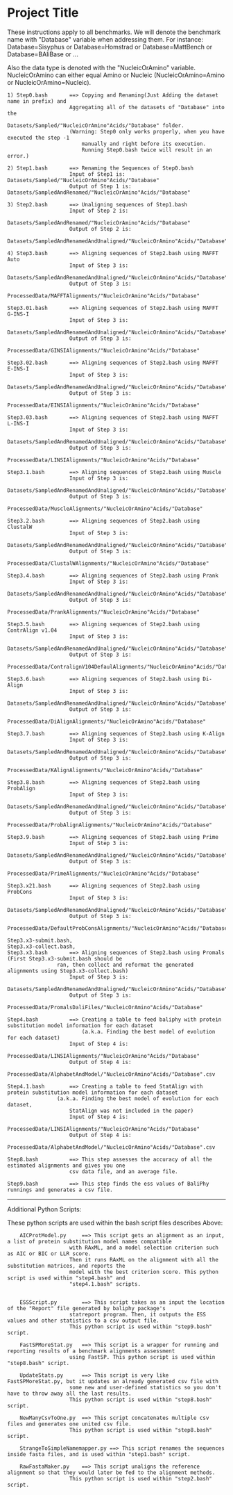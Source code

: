 # Project Title
These instructions apply to all benchmarks.
We will denote the benchmark name with "Database" variable when addressing them. 
For instance: Database=Sisyphus or Database=Homstrad or Database=MattBench or Database=BAliBase or ...

Also the data type is denoted with the "NucleicOrAmino" variable. NucleicOrAmino can either equal Amino or Nucleic 
(NucleicOrAmino=Amino or NucleicOrAmino=Nucleic).
```
1) Step0.bash		==> Copying and Renaming(Just Adding the dataset name in prefix) and 
					Aggregating all of the datasets of "Database" into the 
						Datasets/Sampled/"NucleicOrAmino"Acids/"Database" folder.
					(Warning: Step0 only works properly, when you have executed the step -1 
						manually and right before its execution. 
						Running Step0.bash twice will result in an error.)

2) Step1.bash		==> Renaming the Sequences of Step0.bash
					Input of Step1 is: Datasets/Sampled/"NucleicOrAmino"Acids/"Database" 
					Output of Step 1 is: Datasets/SampledAndRenamed/"NucleicOrAmino"Acids/"Database"
					
3) Step2.bash		==> Unaligning sequences of Step1.bash
					Input of Step 2 is: 
						Datasets/SampledAndRenamed/"NucleicOrAmino"Acids/"Database"
					Output of Step 2 is: 
						Datasets/SampledAndRenamedAndUnaligned/"NucleicOrAmino"Acids/"Database"
					
4) Step3.bash		==> Aligning sequences of Step2.bash using MAFFT Auto
					Input of Step 3 is: 
						Datasets/SampledAndRenamedAndUnaligned/"NucleicOrAmino"Acids/"Database"
					Output of Step 3 is: 
						ProcessedData/MAFFTAlignments/"NucleicOrAmino"Acids/"Database"
					
Step3.01.bash		==> Aligning sequences of Step2.bash using MAFFT G-INS-I
					Input of Step 3 is: 
						Datasets/SampledAndRenamedAndUnaligned/"NucleicOrAmino"Acids/"Database"
					Output of Step 3 is: 
						ProcessedData/GINSIAlignments/"NucleicOrAmino"Acids/"Database"
					
Step3.02.bash		==> Aligning sequences of Step2.bash using MAFFT E-INS-I
					Input of Step 3 is: 
						Datasets/SampledAndRenamedAndUnaligned/"NucleicOrAmino"Acids/"Database"
					Output of Step 3 is: 
						ProcessedData/EINSIAlignments/"NucleicOrAmino"Acids/"Database"
					
Step3.03.bash		==> Aligning sequences of Step2.bash using MAFFT L-INS-I
					Input of Step 3 is: 
						Datasets/SampledAndRenamedAndUnaligned/"NucleicOrAmino"Acids/"Database"
					Output of Step 3 is: 
						ProcessedData/LINSIAlignments/"NucleicOrAmino"Acids/"Database"
					
Step3.1.bash		==> Aligning sequences of Step2.bash using Muscle
					Input of Step 3 is: 
						Datasets/SampledAndRenamedAndUnaligned/"NucleicOrAmino"Acids/"Database"
					Output of Step 3 is: 
						ProcessedData/MuscleAlignments/"NucleicOrAmino"Acids/"Database"
					
Step3.2.bash		==> Aligning sequences of Step2.bash using ClustalW
					Input of Step 3 is: 
						Datasets/SampledAndRenamedAndUnaligned/"NucleicOrAmino"Acids/"Database"
					Output of Step 3 is: 
						ProcessedData/ClustalWAlignments/"NucleicOrAmino"Acids/"Database"

Step3.4.bash		==> Aligning sequences of Step2.bash using Prank
					Input of Step 3 is: 
						Datasets/SampledAndRenamedAndUnaligned/"NucleicOrAmino"Acids/"Database"
					Output of Step 3 is: 
						ProcessedData/PrankAlignments/"NucleicOrAmino"Acids/"Database"

Step3.5.bash		==> Aligning sequences of Step2.bash using ContrAlign v1.04
					Input of Step 3 is: 
						Datasets/SampledAndRenamedAndUnaligned/"NucleicOrAmino"Acids/"Database"
					Output of Step 3 is: 
						ProcessedData/ContralignV104DefaulAlignments/"NucleicOrAmino"Acids/"Database"

Step3.6.bash		==> Aligning sequences of Step2.bash using Di-Align
					Input of Step 3 is: 
						Datasets/SampledAndRenamedAndUnaligned/"NucleicOrAmino"Acids/"Database"
					Output of Step 3 is: 
						ProcessedData/DiAlignAlignments/"NucleicOrAmino"Acids/"Database"

Step3.7.bash		==> Aligning sequences of Step2.bash using K-Align
					Input of Step 3 is: 
						Datasets/SampledAndRenamedAndUnaligned/"NucleicOrAmino"Acids/"Database"
					Output of Step 3 is: 
						ProcessedData/KAlignAlignments/"NucleicOrAmino"Acids/"Database"

Step3.8.bash		==> Aligning sequences of Step2.bash using ProbAlign
					Input of Step 3 is: 
						Datasets/SampledAndRenamedAndUnaligned/"NucleicOrAmino"Acids/"Database"
					Output of Step 3 is: 
						ProcessedData/ProbAlignAlignments/"NucleicOrAmino"Acids/"Database"

Step3.9.bash		==> Aligning sequences of Step2.bash using Prime
					Input of Step 3 is: 
						Datasets/SampledAndRenamedAndUnaligned/"NucleicOrAmino"Acids/"Database"
					Output of Step 3 is: 
						ProcessedData/PrimeAlignments/"NucleicOrAmino"Acids/"Database"

Step3.x21.bash		==> Aligning sequences of Step2.bash using ProbCons
					Input of Step 3 is: 
						Datasets/SampledAndRenamedAndUnaligned/"NucleicOrAmino"Acids/"Database"
					Output of Step 3 is: 
						ProcessedData/DefaultProbConsAlignments/"NucleicOrAmino"Acids/"Database"
					
Step3.x3-submit.bash,
Step3.x3-collect.bash,
Step3.x3.bash		==> Aligning sequences of Step2.bash using Promals (First Step3.x3-submit.bash should be 
				ran, then collect and reformat the generated alignments using Step3.x3-collect.bash)
					Input of Step 3 is: 
						Datasets/SampledAndRenamedAndUnaligned/"NucleicOrAmino"Acids/"Database"
					Output of Step 3 is: 
						ProcessedData/PromalsDaliFiles/"NucleicOrAmino"Acids/"Database"

Step4.bash			==> Creating a table to feed baliphy with protein substitution model information for each dataset 
						(a.k.a. Finding the best model of evolution for each dataset)
					Input of Step 4 is: 
						ProcessedData/LINSIAlignments/"NucleicOrAmino"Acids/"Database"
					Output of Step 4 is: 
						ProcessedData/AlphabetAndModel/"NucleicOrAmino"Acids/"Database".csv

Step4.1.bash		==> Creating a table to feed StatAlign with protein substitution model information for each dataset
				(a.k.a. Finding the best model of evolution for each dataset, 
					StatAlign was not included in the paper)
					Input of Step 4 is: 
						ProcessedData/LINSIAlignments/"NucleicOrAmino"Acids/"Database"
					Output of Step 4 is: 
						ProcessedData/AlphabetAndModel/"NucleicOrAmino"Acids/"Database".csv

Step8.bash			==> This step assesses the accuracy of all the estimated alignments and gives you one 
					csv data file, and an average file.

Step9.bash			==> This step finds the ess values of BaliPhy runnings and generates a csv file.
```
---------------------
Additional Python Scripts:

These python scripts are used within the bash script files describes Above:

		AICProtModel.py		==> This script gets an alignment as an input, a list of protein substitution model names compatible 
						with RAxML, and a model selection criterion such as AIC or BIC or LLR score. 
						Then it runs RAxML on the alignment with all the substitution matrices, and reports the 
						model with the best criterion score. This python script is used within "step4.bash" and 
						"step4.1.bash" scripts.
							
							
		ESSScript.py		==> This script takes as an input the location of the "Report" file generated by baliphy package's 
						statreport program. Then, it outputs the ESS values and other statistics to a csv output file.
						This python script is used within "step9.bash" script.
							
		FastSPMoreStat.py	==> This script is a wrapper for running and reporting results of a benchmark alignments assessment 
						using FastSP. This python script is used within "step8.bash" script.
							
		UpdateStats.py		==> This script is very like FastSPMoreStat.py, but it updates an already generated csv file with 
						some new and user-defined statistics so you don't have to throw away all the last results.
						This python script is used within "step8.bash" script.
						
		NewManyCsvToOne.py	==> This script concatenates multiple csv files and generates one united csv file.
						This python script is used within "step8.bash" script.
							
		StrangeToSimpleNamemapper.py ==> This script renames the sequences inside fasta files, and is used within "step1.bash" script.
							
		RawFastaMaker.py	==> This script unaligns the reference alignment so that they would later be fed to the alignment methods.
						This python script is used within "step2.bash" script.
							
